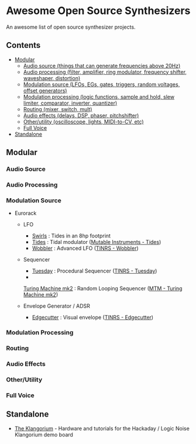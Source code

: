 # Awesome Open Source Synthesizers

An awesome list of open source synthesizer projects.

## Contents

-   [Modular](#modular)
    -   [Audio source (things that can generate frequencies above 20Hz)](#audio-source)
    -   [Audio processing (filter, amplifier, ring modulator, frequency shifter, waveshaper, distortion)](#audio-processing)
    -   [Modulation source (LFOs, EGs, gates, triggers, random voltages, offset generators)](#modulation-source)
    -   [Modulation processing (logic functions, sample and hold, slew limiter, comparator, inverter, quantizer)](#modulation-processing)
    -   [Routing (mixer, switch, mult)](#routing)
    -   [Audio effects (delays, DSP, phaser, pitchshifter)](#audio-effects)
    -   [Other/utility (oscilloscope, lights, MIDI-to-CV, etc)](#otherutility)
    -   [Full Voice](#full-voice)
-   [Standalone](#standalone)

## Modular

### Audio Source

### Audio Processing

### Modulation Source

-   Eurorack

    -   LFO

        -   [Swirls](https://github.com/ElectricMist/Swirls) : Tides in an 8hp footprint
        -   [Tides](https://github.com/pichenettes/eurorack/tree/master/tides) : Tidal modulator ([Mutable Instruments - Tides](https://mutable-instruments.net/modules/tides/))
        -   [Wobbler](https://github.com/ThisIsNotRocketScience/Eurorack-Modules/tree/master/Production) : Advanced LFO ([TINRS - Wobbler](http://www2.thisisnotrocketscience.nl/eurorack/wobbler/))

    -   Sequencer
        -   [Tuesday](https://github.com/ThisIsNotRocketScience/Eurorack-Modules/tree/master/Production) : Procedural Sequencer ([TINRS - Tuesday](http://www2.thisisnotrocketscience.nl/eurorack/tuesday/))
        -
        [Turing Machine mk2](https://github.com/TomWhitwell/TuringMachine) : Random Looping Sequencer ([MTM - Turing Machine mk2](https://www.thonk.co.uk/shop/turingmkii/))
    -   Envelope Generator / ADSR
        -   [Edgecutter](https://github.com/ThisIsNotRocketScience/Eurorack-Modules/tree/master/Production) : Visual envelope ([TINRS - Edgecutter](http://www2.thisisnotrocketscience.nl/eurorack/edgecutter/))

### Modulation Processing

### Routing

### Audio Effects

### Other/Utility

### Full Voice

## Standalone

-   [The Klangorium](https://github.com/hexagon5un/klangorium) - Hardware and tutorials for the Hackaday / Logic Noise Klangorium demo board
